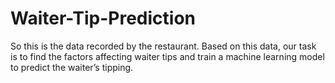 # Waiter-Tip-Prediction
So this is the data recorded by the restaurant. Based on this data, our task is to find the factors affecting waiter tips and train a machine learning model to predict the waiter’s tipping.
